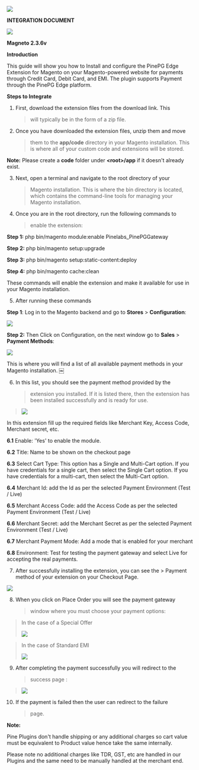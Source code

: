 ![](./image1.png)


**INTEGRATION DOCUMENT**

![](./image9.png)


**Magneto 2.3.6v**

**Introduction**

This guide will show you how to Install and configure the PinePG Edge
Extension for Magento on your Magento-powered website for payments
through Credit Card, Debit Card, and EMI. The plugin supports Payment
through the PinePG Edge platform.

**Steps to Integrate**

1.  First, download the extension files from the download link. This
    > will typically be in the form of a zip file.

2.  Once you have downloaded the extension files, unzip them and move
    > them to the **app/code** directory in your Magento installation.
    > This is where all of your custom code and extensions will be
    > stored.

**Note:** Please create a **code** folder under **\<root\>/app** if it
doesn't already exist.

3.  Next, open a terminal and navigate to the root directory of your
    > Magento installation. This is where the bin directory is located,
    > which contains the command-line tools for managing your Magento
    > installation.

4.  Once you are in the root directory, run the following commands to
    > enable the extension:

**Step 1:** php bin/magento module:enable Pinelabs_PinePGGateway

**Step 2:** php bin/magento setup:upgrade

**Step 3:** php bin/magento setup:static-content:deploy

**Step 4:** php bin/magento cache:clean

These commands will enable the extension and make it available for use
in your Magento installation.

5.  After running these commands

**Step 1**: Log in to the Magento backend and go to **Stores** \>
**Configuration**:

![](./image5.png)


**Step 2:** Then Click on Configuration, on the next window go to
**Sales** \> **Payment Methods**:

![](./image6.png)


This is where you will find a list of all available payment methods in
your Magento installation. ￼

6.  In this list, you should see the payment method provided by the
    > extension you installed. If it is listed there, then the extension
    > has been installed successfully and is ready for use.

> ![](./image10.png)


In this extension fill up the required fields like Merchant Key, Access
Code, Merchant secret, etc.

**6.1** Enable: 'Yes' to enable the module.

**6.2** Title: Name to be shown on the checkout page

**6.3** Select Cart Type: This option has a Single and Multi-Cart
option. If you have credentials for a single cart, then select the
Single Cart option. If you have credentials for a multi-cart, then
select the Multi-Cart option.

**6.4** Merchant Id: add the Id as per the selected Payment Environment
(Test / Live)

**6.5** Merchant Access Code: add the Access Code as per the selected
Payment Environment (Test / Live)

**6.6** Merchant Secret: add the Merchant Secret as per the selected
Payment Environment (Test / Live)

**6.7** Merchant Payment Mode: Add a mode that is enabled for your
merchant

**6.8** Environment: Test for testing the payment gateway and select
Live for accepting the real payments.

7.   After successfully installing the extension, you can see the
    > Payment method of your extension on your Checkout Page.

![](./image4.png)


8.  When you click on Place Order you will see the payment gateway
    > window where you must choose your payment options:

> In the case of a Special Offer
>
> ![](./image8.png)

>
> In the case of Standard EMI
>
> ![](./image7.png)


9.  After completing the payment successfully you will redirect to the
    > success page :

> ![](./image3.png)


10. If the payment is failed then the user can redirect to the failure
    > page.

**Note:**

Pine Plugins don't handle shipping or any additional charges so cart
value must be equivalent to Product value hence take the same
internally.

Please note no additional charges like TDR, GST, etc are handled in our
Plugins and the same need to be manually handled at the merchant end.
